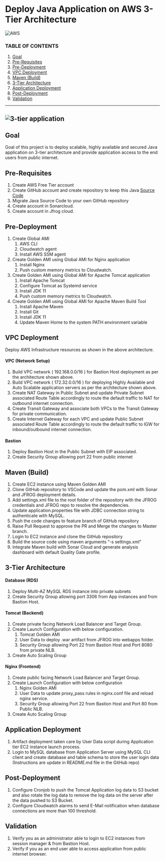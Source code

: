 # Deploy Java Application on AWS 3-Tier Architecture

![AWS](https://imgur.com/b9iHwVc.png)

### TABLE OF CONTENTS
1. [Goal](https://github.com/rb-balaji/DevOps_Projects/blob/dc649f64281d6e7be5f53ab1cf7effb2405b9b45/Deploy%20Java%20Application%20on%20AWS%203-Tier%20Architecture/README.md#goal)
2. [Pre-Requisites](https://github.com/rb-balaji/DevOps_Projects/blob/dc649f64281d6e7be5f53ab1cf7effb2405b9b45/Deploy%20Java%20Application%20on%20AWS%203-Tier%20Architecture/README.md#pre-requisites)
3. [Pre-Deployment](https://github.com/rb-balaji/DevOps_Projects/blob/dc649f64281d6e7be5f53ab1cf7effb2405b9b45/Deploy%20Java%20Application%20on%20AWS%203-Tier%20Architecture/README.md#pre-deployment)
4. [VPC Deployment](https://github.com/rb-balaji/DevOps_Projects/blob/dc649f64281d6e7be5f53ab1cf7effb2405b9b45/Deploy%20Java%20Application%20on%20AWS%203-Tier%20Architecture/README.md#vpc-deployment)
5. [Maven (Build)](https://github.com/rb-balaji/DevOps_Projects/blob/dc649f64281d6e7be5f53ab1cf7effb2405b9b45/Deploy%20Java%20Application%20on%20AWS%203-Tier%20Architecture/README.md#maven-build)
6. [3-Tier Architecture](https://github.com/rb-balaji/DevOps_Projects/blob/dc649f64281d6e7be5f53ab1cf7effb2405b9b45/Deploy%20Java%20Application%20on%20AWS%203-Tier%20Architecture/README.md#3-tier-architecture)
7. [Application Deployment](https://github.com/rb-balaji/DevOps_Projects/blob/dc649f64281d6e7be5f53ab1cf7effb2405b9b45/Deploy%20Java%20Application%20on%20AWS%203-Tier%20Architecture/README.md#application-deployment)
8. [Post-Deployment](https://github.com/rb-balaji/DevOps_Projects/blob/dc649f64281d6e7be5f53ab1cf7effb2405b9b45/Deploy%20Java%20Application%20on%20AWS%203-Tier%20Architecture/README.md#post-deployment)
9. [Validation](https://github.com/rb-balaji/DevOps_Projects/blob/dc649f64281d6e7be5f53ab1cf7effb2405b9b45/Deploy%20Java%20Application%20on%20AWS%203-Tier%20Architecture/README.md#validation)
---

![3-tier application](https://imgur.com/3XF0tlJ.png)
---
## Goal
Goal of this project is to deploy scalable, highly available and secured Java application on 3-tier architecture and provide application access to the end users from public internet.

## Pre-Requisites

1. Create AWS Free Tier account
2. Create GitHub account and create repository to keep this Java [Source Code](https://github.com/NotHarshhaa/DevOps-Projects/blob/master/DevOps%20Project-01/Java-Login-App)
3. Migrate Java Source Code to your own GitHub repository
4. Create account in Sonarcloud.
5. Create account in Jfrog cloud.

## Pre-Deployment

1. Create Global AMI
    1. AWS CLI
    2. Cloudwatch agent
    3. Install AWS SSM agent
2. Create Golden AMI using Global AMI for Nginx application
    1. Install Nginx
    2. Push custom memory metrics to Cloudwatch.
3. Create Golden AMI using Global AMI for Apache Tomcat application
    1. Install Apache Tomcat
    2. Configure Tomcat as Systemd service
    3. Install JDK 11
    4. Push custom memory metrics to Cloudwatch.
4. Create Golden AMI using Global AMI for Apache Maven Build Tool
    1. Install Apache Maven
    2. Install Git
    3. Install JDK 11
    4. Update Maven Home to the system PATH environment variable

## VPC Deployment   
Deploy AWS Infrastructure resources as shown in the above architecture.

#### VPC (Network Setup)

1. Build VPC network ( 192.168.0.0/16 ) for Bastion Host deployment as per the architecture shown above.
2. Build VPC network ( 172.32.0.0/16 ) for deploying Highly Available and Auto Scalable application servers as per the architecture shown above.
3. Create NAT Gateway in Public Subnet and update Private Subnet associated Route Table accordingly to route the default traffic to NAT for outbound internet connection.
4. Create Transit Gateway and associate both VPCs to the Transit Gateway  for private communication.
5. Create Internet Gateway for each VPC and update Public Subnet associated Route Table accordingly to route the default traffic to IGW for inbound/outbound internet connection.

#### Bastion

1. Deploy Bastion Host in the Public Subnet with EIP associated.
2. Create Security Group allowing port 22 from public internet

## Maven (Build)

1. Create EC2 instance using Maven Golden AMI
2. Clone GitHub repository to VSCode and update the pom.xml with Sonar and JFROG deployment details.
3. Add settings.xml file to the root folder of the repository with the JFROG credentials and JFROG repo to resolve the dependencies.
4. Update application.properties file with JDBC connection string to authenticate with MySQL.
5. Push the code changes to feature branch of GitHub repository
6. Raise Pull Request to approve the PR and Merge the changes to Master branch.
7. Login to EC2 instance and clone the GitHub repository
8. Build the source code using  maven arguments “-s settings.xml”
9. Integrate Maven build with Sonar Cloud and generate analysis dashboard with default Quality Gate profile.

## 3-Tier Architecture

#### Database (RDS)
1. Deploy Multi-AZ MySQL RDS instance into private subnets
2. Create Security Group allowing port 3306 from App instances and from Bastion Host.

#### Tomcat (Backend)
1. Create private facing Network Load Balancer and Target Group.
2. Create Launch Configuration with below configuration.
    1. Tomcat Golden AMI
    2. User Data to deploy .war artifact from JFROG into webapps folder.
    3. Security Group allowing Port 22 from Bastion Host and Port 8080 from private NLB.
3. Create Auto Scaling Group

#### Nginx (Frontend)
1. Create public facing Network Load Balancer and Target Group.
2. Create Launch Configuration with below configuration
    1. Nginx Golden AMI
    2. User Data to update proxy_pass rules in nginx.conf file and reload nginx service.
    3. Security Group allowing Port 22 from Bastion Host and Port 80 from Public NLB.
3. Create Auto Scaling Group

## Application Deployment

1. Artifact deployment taken care by User Data script during  Application tier EC2 instance launch process.
2. Login to MySQL database from Application Server using MySQL CLI client and create database and table schema to store the user login data (Instructions are update in README.md file in the GitHub repo)

## Post-Deployment

1. Configure Cronjob to push the Tomcat Application log data to S3 bucket and also rotate the log data to remove the log data on the server after the data pushed to S3 Bucket.
2. Configure Cloudwatch alarms to send E-Mail notification when database connections are more than 100 threshold.

## Validation

1. Verify you as an administrator able to login to EC2 instances from session manager & from Bastion Host.
2. Verify if you as an end user able to access application from public internet browser.
